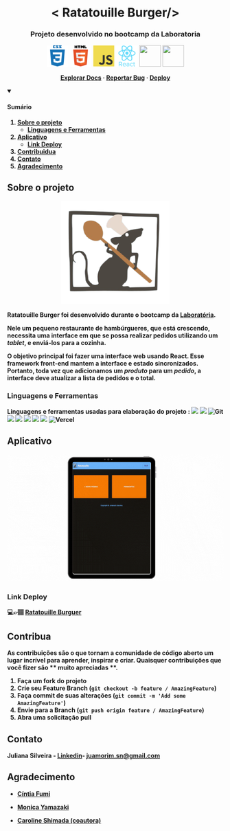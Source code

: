 
<h1 align="center">< Ratatouille Burger/> </h1>
<h3 align="center"> Projeto desenvolvido no bootcamp da Laboratoria </h3>
<p align="center">
<img src="https://raw.githubusercontent.com/devicons/devicon/master/icons/css3/css3-plain-wordmark.svg" alt="css3"  width="50" height="50"/>
<img src="https://raw.githubusercontent.com/devicons/devicon/master/icons/html5/html5-original-wordmark.svg" alt="html5"  width="50" height="50"/>
<img src="https://raw.githubusercontent.com/devicons/devicon/master/icons/javascript/javascript-original.svg" alt="javascript" width="50" height="50"/>
<img src="https://raw.githubusercontent.com/devicons/devicon/master/icons/react/react-original-wordmark.svg" alt="react" width="50" height="50"/>
<img src="https://material-ui.com/static/logo_raw.svg" width="50" height="50">
<img src="https://camo.githubusercontent.com/add2c9721e333f0043ac938f3dadbc26a282776e01b95b308fcaba5afaf74ae3/68747470733a2f2f6173736574732e76657263656c2e636f6d2f696d6167652f75706c6f61642f76313538383830353835382f7265706f7369746f726965732f76657263656c2f6c6f676f2e706e67" width="50" height="50">
</p>

<p align="center"> 
<a href="https://github.com/JulianaAmoriN/Ratatouille-Burger"><strong>Explorar Docs</a>
    ·
<a href="https://github.com/JulianaAmoriN/Ratatouille-Burger/issues">Reportar Bug</a>
 ·
<a href="https://ratatouille-burger.vercel.app/">Deploy</a>
</p>

<details open="open">
  <summary><h4>Sumário</h4></summary>
  <ol>
    <li>
      <a href="#sobre-o-projeto">Sobre o projeto</a>
      <ul>
        <li><a href="#linguagens-e-ferramentas">Linguagens e Ferramentas</a></li>
      </ul>
    </li>
    <li>
      <a href="#aplicativo">Aplicativo</a> 
       <ul>
        <li><a href="#link-deploy">Link Deploy</a></li>
      </ul>
    </li>
    <li><a href="#contribua">Contribuidua</a></li>
    <li><a href="#contato">Contato</a></li>
    <li><a href="#agradecimento">Agradecimento</a></li>
  </ol>
</details>

## Sobre o projeto
<p align="center">
<img src="https://github.com/JulianaAmoriN/Ratatouille-Burger/blob/main/imageReadme/Ratatouille-logo.png?raw=true" width="50%" height="50%">
</p>

**Ratatouille Burger** foi  desenvolvido durante o **bootcamp da  [Laboratória](https://www.laboratoria.la/br)**. 

Nele um pequeno restaurante de hambúrgueres, que está crescendo, necessita uma interface em que se possa realizar pedidos utilizando um _tablet_, e enviá-los para a cozinha.

O objetivo principal foi fazer uma interface web usando React. Esse framework front-end **mantem a interface e estado sincronizados**. Portanto, toda vez que adicionamos um  _produto_  para um  _pedido_, a interface deve atualizar a lista de pedidos e o total. 

### Linguagens e Ferramentas 
Linguagens e ferramentas usadas para elaboração do projeto : 
<img src="https://img.shields.io/badge/Material--UI-0081CB?style=for-the-badge&logo=material-ui&logoColor=white"> <img src="https://img.shields.io/badge/React-20232A?style=for-the-badge&logo=react&logoColor=61DAFB"> <img alt="Git" src="https://img.shields.io/badge/git%20-%23F05033.svg?&style=for-the-badge&logo=git&logoColor=white"/> <img src="https://img.shields.io/badge/CSS3-1572B6?style=for-the-badge&logo=css3&logoColor=white"> <img src="https://img.shields.io/badge/HTML5-E34F26?style=for-the-badge&logo=html5&logoColor=white"> <img src="https://img.shields.io/badge/JavaScript-F7DF1E?style=for-the-badge&logo=javascript&logoColor=black"> <img src="https://img.shields.io/badge/GitHub-100000?style=for-the-badge&logo=github&logoColor=white"> <img  src="https://img.shields.io/static/v1?label=Trello&message=Agile&color=0368FF" width="100" />  <img alt="Vercel" src="https://img.shields.io/badge/vercel%20-%23000000.svg?&style=for-the-badge&logo=vercel&logoColor=white"/>

## Aplicativo
<p align="center">
<img src="https://github.com/JulianaAmoriN/Ratatouille-Burger/blob/main/imageReadme/Tela.gif?raw=true" >
</p>

### Link Deploy
💻👉🏽 [Ratatouille Burguer ](https://ratatouille-burger.vercel.app/)

## Contribua

As contribuições são o que tornam a comunidade de código aberto um lugar incrível para aprender, inspirar e criar. Quaisquer contribuições que você fizer são ** muito apreciadas **.

1. Faça um fork do projeto
2. Crie seu Feature Branch (`git checkout -b feature / AmazingFeature`)
3. Faça commit de suas alterações (`git commit -m 'Add some AmazingFeature'`)
4. Envie para a Branch (`git push origin feature / AmazingFeature`)
5. Abra uma solicitação pull

## Contato

Juliana Silveira - [Linkedin](https://www.linkedin.com/in/juliana-silveira-nascimento/)- juamorim.sn@gmail.com

## Agradecimento
 
 - [Cíntia Fumi](https://github.com/cintiafumi)
 
 - [Monica Yamazaki](https://github.com/moniyama)
 
 - [Caroline Shimada (coautora)](https://github.com/carolineshimada)
